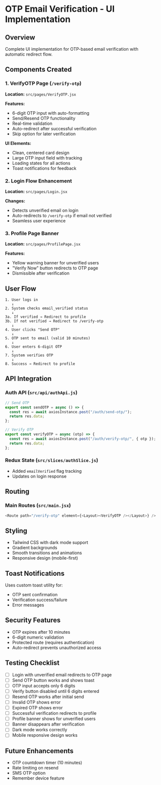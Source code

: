 # OTP Email Verification - UI Implementation

## Overview
Complete UI implementation for OTP-based email verification with automatic redirect flow.

## Components Created

### 1. VerifyOTP Page (`/verify-otp`)
**Location:** `src/pages/VerifyOTP.jsx`

**Features:**
- 6-digit OTP input with auto-formatting
- Send/Resend OTP functionality
- Real-time validation
- Auto-redirect after successful verification
- Skip option for later verification

**UI Elements:**
- Clean, centered card design
- Large OTP input field with tracking
- Loading states for all actions
- Toast notifications for feedback

### 2. Login Flow Enhancement
**Location:** `src/pages/Login.jsx`

**Changes:**
- Detects unverified email on login
- Auto-redirects to `/verify-otp` if email not verified
- Seamless user experience

### 3. Profile Page Banner
**Location:** `src/pages/ProfilePage.jsx`

**Features:**
- Yellow warning banner for unverified users
- "Verify Now" button redirects to OTP page
- Dismissible after verification

## User Flow

```
1. User logs in
   ↓
2. System checks email_verified status
   ↓
3a. If verified → Redirect to profile
3b. If not verified → Redirect to /verify-otp
   ↓
4. User clicks "Send OTP"
   ↓
5. OTP sent to email (valid 10 minutes)
   ↓
6. User enters 6-digit OTP
   ↓
7. System verifies OTP
   ↓
8. Success → Redirect to profile
```

## API Integration

### Auth API (`src/api/authApi.js`)
```javascript
// Send OTP
export const sendOTP = async () => {
  const res = await axiosInstance.post("/auth/send-otp/");
  return res.data;
};

// Verify OTP
export const verifyOTP = async (otp) => {
  const res = await axiosInstance.post("/auth/verify-otp/", { otp });
  return res.data;
};
```

### Redux State (`src/slices/authSlice.js`)
- Added `emailVerified` flag tracking
- Updates on login response

## Routing

### Main Routes (`src/main.jsx`)
```javascript
<Route path="/verify-otp" element={<Layout><VerifyOTP /></Layout>} />
```

## Styling
- Tailwind CSS with dark mode support
- Gradient backgrounds
- Smooth transitions and animations
- Responsive design (mobile-first)

## Toast Notifications
Uses custom toast utility for:
- OTP sent confirmation
- Verification success/failure
- Error messages

## Security Features
- OTP expires after 10 minutes
- 6-digit numeric validation
- Protected route (requires authentication)
- Auto-redirect prevents unauthorized access

## Testing Checklist
- [ ] Login with unverified email redirects to OTP page
- [ ] Send OTP button works and shows toast
- [ ] OTP input accepts only 6 digits
- [ ] Verify button disabled until 6 digits entered
- [ ] Resend OTP works after initial send
- [ ] Invalid OTP shows error
- [ ] Expired OTP shows error
- [ ] Successful verification redirects to profile
- [ ] Profile banner shows for unverified users
- [ ] Banner disappears after verification
- [ ] Dark mode works correctly
- [ ] Mobile responsive design works

## Future Enhancements
- OTP countdown timer (10 minutes)
- Rate limiting on resend
- SMS OTP option
- Remember device feature
